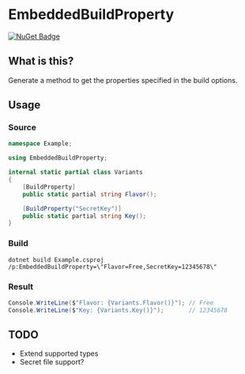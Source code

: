 # EmbeddedBuildProperty

[![NuGet Badge](https://buildstats.info/nuget/EmbeddedBuildProperty)](https://www.nuget.org/packages/EmbeddedBuildProperty/)

## What is this?

Generate a method to get the properties specified in the build options.

## Usage

### Source

```cs
namespace Example;

using EmbeddedBuildProperty;

internal static partial class Variants
{
    [BuildProperty]
    public static partial string Flavor();

    [BuildProperty("SecretKey")]
    public static partial string Key();
}
```

### Build

```
dotnet build Example.csproj /p:EmbeddedBuildProperty=\"Flavor=Free,SecretKey=12345678\"
```

### Result

```cs
Console.WriteLine($"Flavor: {Variants.Flavor()}"); // Free
Console.WriteLine($"Key: {Variants.Key()}");       // 12345678
```

## TODO

* Extend supported types
* Secret file support?
